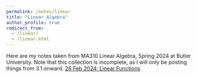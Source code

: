 ```yaml
---
permalink: /notes/linear
title: "Linear Algebra"
author_profile: true
redirect_from: 
  - /linear/
  - /linear.html
---
```

Here are my notes taken from MA310 Linear Algebra, Spring 2024 at Butler University. Note that this collection is incomplete, as I will only be posting things from 3.1 onward.
[26 Feb 2024: Linear Functions](\linear\3_1_Linear_Functions)